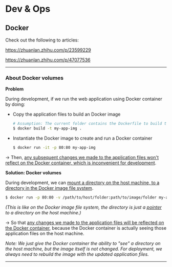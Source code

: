 # Dev & Ops

## Docker

Check out the following to articles:

<https://zhuanlan.zhihu.com/p/23599229>

<https://zhuanlan.zhihu.com/p/47077536>

***

### About Docker volumes

**Problem**

During development, if we run the web application using Docker container by doing:

* Copy the application files to build an Docker image

  ```bash
  # Assumption: The current folder contains the Dockerfile to build the image.
  $ docker build -t my-app-img .
  ```

* Instantiate the Docker image to create and run a Docker container

  ```bash
  $ docker run -it -p 80:80 my-app-img
  ```

-> Then, <u>any subsequent changes we made to the application files won't reflect on the Docker container, which is inconvenient for development</u>.

**Solution: Docker volumes**

During development, we can <u>mount a directory on the host machine, to a directory in the Docker image file system</u>.

```bash
$ docker run -p 80:80 -v /path/to/host/folder:path/to/image/folder my-app-img
```

*(This is like on the Docker image file system, the directory is just a <u>pointer</u> to a directory on the host machine.)*

-> So that <u>any changes we made to the application files will be reflected on the Docker container</u>, because the Docker container is actually seeing those application files on the host machine.

*Note: We just give the Docker container the ability to "see" a directory on the host machine, but the image itself is not changed. For deployment, we always need to rebuild the image with the updated application files.*

***

